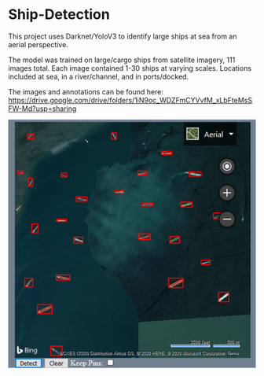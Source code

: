 # Ship-Detection
This project uses Darknet/YoloV3 to identify large ships at sea from an aerial perspective.

The model was trained on large/cargo ships from satellite imagery, 111 images total. 
Each image contained 1-30 ships at varying scales. Locations included at sea, in a river/channel, and in ports/docked.

The images and annotations can be found here: https://drive.google.com/drive/folders/1iN9oc_WDZFmCYVvfM_xLbFteMsSFW-Md?usp=sharing

![Model applied to Bing Maps Imagery](https://raw.githubusercontent.com/Aurob/Ship-Detection/master/data/pasted%20image%200.png)
